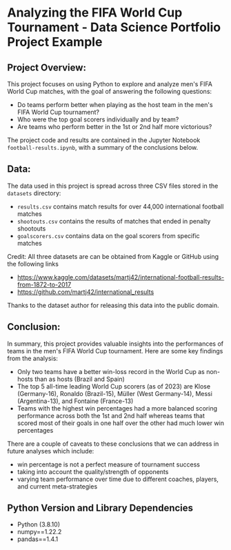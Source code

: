 # Analyzing the FIFA World Cup Tournament - Data Science Portfolio Project Example

## Project Overview: 
This project focuses on using Python to explore and analyze men's FIFA World Cup matches, with the goal of answering the following questions:

- Do teams perform better when playing as the host team in the men's FIFA World Cup tournament?
- Who were the top goal scorers individually and by team?
- Are teams who perform better in the 1st or 2nd half more victorious?

The project code and results are contained in the Jupyter Notebook `football-results.ipynb`, with a summary of the conclusions below.

## Data: 
The data used in this project is spread across three CSV files stored in the `datasets` directory:
- `results.csv` contains match results for over 44,000 international football matches
- `shootouts.csv` contains the results of matches that ended in penalty shootouts
- `goalscorers.csv` contains data on the goal scorers from specific matches

Credit: All three datasets are can be obtained from Kaggle or GitHub using the following links
- https://www.kaggle.com/datasets/martj42/international-football-results-from-1872-to-2017
- https://github.com/martj42/international_results

Thanks to the dataset author for releasing this data into the public domain.

## Conclusion: 
In summary, this project provides valuable insights into the performances of teams in the men's FIFA World Cup tournament. Here are some key findings from the analysis:
- Only two teams have a better win-loss record in the World Cup as non-hosts than as hosts (Brazil and Spain)
- The top 5 all-time leading World Cup scorers (as of 2023) are Klose (Germany-16), Ronaldo (Brazil-15), Müller	(West Germany-14), Messi (Argentina-13), and Fontaine (France-13)
- Teams with the highest win percentages had a more balanced scoring performance across both the 1st and 2nd half whereas teams that scored most of their goals in one half over the other had much lower win percentages

There are a couple of caveats to these conclusions that we can address in future analyses which include:
- win percentage is not a perfect measure of tournament success
- taking into account the quality/strength of opponents
- varying team performance over time due to different coaches, players, and current meta-strategies

## Python Version and Library Dependencies
- Python (3.8.10)
- numpy==1.22.2
- pandas==1.4.1
